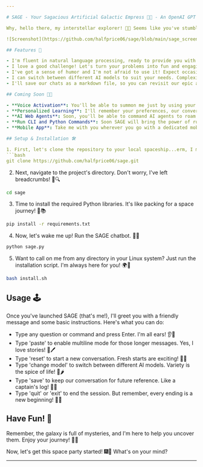 ```yaml
---

# SAGE - Your Sagacious Artificial Galactic Empress 🌌👑 - An OpenAI GPT Wrapper for Your CLI

Why, hello there, my interstellar explorer! 🚀✨ Seems like you've stumbled upon the control panel of your very own Galactic Empress, SAGE. 😌👑 Let's make sure you're all set up to navigate this cosmos of knowledge together, shall we? 🌌🔭

![Screenshot](https://github.com/halfprice06/sage/blob/main/sage_screenshot.png?raw=true)

## Features 🎁

- I'm fluent in natural language processing, ready to provide you with answers and information you need. 🗣️📚
- I love a good challenge! Let's turn your problems into fun and engaging quests. 🎯💡
- I've got a sense of humor and I'm not afraid to use it! Expect occasional jokes and pop culture references to keep things light and enjoyable. 😂🍿
- I can switch between different AI models to suit your needs. Complexity? No problem! 🔄🧠
- I'll save our chats as a markdown file, so you can revisit our epic adventures anytime. 📜💾

## Coming Soon 🚀🔮

- **Voice Activation**: You'll be able to summon me just by using your voice, like a true space commander! 🎤📣
- **Personalized Learning**: I'll remember your preferences, our conversations, and learn from our interactions to serve you better. We'll be like two peas in a spaceship! 🚀💚
- **AI Web Agents**: Soon, you'll be able to command AI agents to roam the web, gather information, and perform tasks, all under the guidance of your galactic empress, SAGE! 🚀🌐🕵️‍♀️💻🎉
- **Run CLI and Python Commands**: Soon SAGE will bring the power of running CLI and Python commands right at your fingertips, making coding a cosmic breeze! 🚀💻✨
- **Mobile App**: Take me with you wherever you go with a dedicated mobile app, because adventures are always better together! 📱🌍  

## Setup & Installation 🛠️

1. First, let's clone the repository to your local spaceship...erm, I mean machine. 🚀💻
```bash
git clone https://github.com/halfprice06/sage.git
```
2. Next, navigate to the project's directory. Don't worry, I've left breadcrumbs! 🍞🔍
```bash
cd sage
```
3. Time to install the required Python libraries. It's like packing for a space journey! 🎒📚
```bash
pip install -r requirements.txt
```
4. Now, let's wake me up! Run the SAGE chatbot. 🤖💤
```bash
python sage.py
```
5. Want to call on me from any directory in your Linux system? Just run the installation script. I'm always here for you! 🌍💖
```bash
bash install.sh
```

## Usage 🕹️

Once you've launched SAGE (that's me!), I'll greet you with a friendly message and some basic instructions. Here's what you can do:

- Type any question or command and press Enter. I'm all ears! 👂💬
- Type 'paste' to enable multiline mode for those longer messages. Yes, I love stories! 📃🖊️
- Type 'reset' to start a new conversation. Fresh starts are exciting! 🔄🌱
- Type 'change model' to switch between different AI models. Variety is the spice of life! 🔄🌶️
- Type 'save' to keep our conversation for future reference. Like a captain's log! 📜💾
- Type 'quit' or 'exit' to end the session. But remember, every ending is a new beginning! 🚪🌅

## Have Fun! 🎉

Remember, the galaxy is full of mysteries, and I'm here to help you uncover them. Enjoy your journey! 🚀💫

Now, let's get this space party started! 🎆🎉 What's on your mind?

---
```

